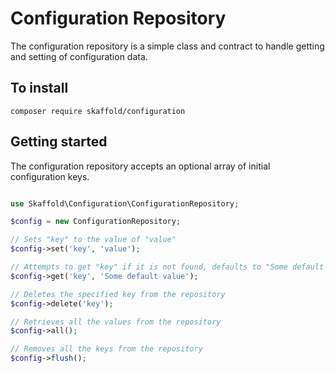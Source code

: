 # Configuration Repository
The configuration repository is a simple class and contract to handle getting and setting of configuration data.

## To install
`composer require skaffold/configuration`

## Getting started
The configuration repository accepts an optional array of initial configuration keys.

```php

use Skaffold\Configuration\ConfigurationRepository;

$config = new ConfigurationRepository;

// Sets "key" to the value of "value"
$config->set('key', 'value');

// Attempts to get "key" if it is not found, defaults to "Some default value" over null
$config->get('key', 'Some default value');

// Deletes the specified key from the repository
$config->delete('key');

// Retrieves all the values from the repository
$config->all();

// Removes all the keys from the repository
$config->flush();

```
